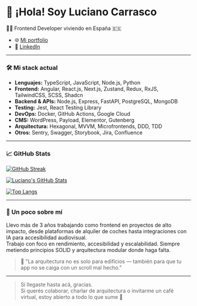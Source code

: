 # 👋 ¡Hola! Soy Luciano Carrasco

🧑‍💻 Frontend Developer viviendo en España 🇪🇸  

- 🌐 [Mi portfolio](https://lucianocarrasco.netlify.app/)
- 💼 [LinkedIn](https://www.linkedin.com/in/lucianocarrasco/)

---

### 🛠️ Mi stack actual

- **Lenguajes:** TypeScript, JavaScript, Node.js, Python  
- **Frontend:** Angular, React.js, Next.js, Zustand, Redux, RxJS, TailwindCSS, SCSS, Shadcn  
- **Backend & APIs:** Node.js, Express, FastAPI, PostgreSQL, MongoDB  
- **Testing:** Jest, React Testing Library  
- **DevOps:** Docker, GitHub Actions, Google Cloud  
- **CMS:** WordPress, Payload, Elementor, Gutenberg  
- **Arquitectura:** Hexagonal, MVVM, Microfrontends, DDD, TDD  
- **Otros:** Sentry, Swagger, Storybook, Jira, Confluence

---

### 📈 GitHub Stats

[![GitHub Streak](https://streak-stats.demolab.com?user=356Lu356&theme=dracula&hide_border=true&cache_seconds=86400)](https://git.io/streak-stats)

[![Luciano's GitHub Stats](https://github-readme-stats.vercel.app/api?username=356Lu356&show_icons=true&theme=dracula&cache_seconds=86400)](https://github.com/anuraghazra/github-readme-stats)

[![Top Langs](https://github-readme-stats.vercel.app/api/top-langs/?username=356Lu356&layout=compact&theme=dracula&cache_seconds=86400)](https://github.com/anuraghazra/github-readme-stats)


---

### 💼 Un poco sobre mí

Llevo más de 3 años trabajando como frontend en proyectos de alto impacto, desde plataformas de alquiler de coches hasta integraciones con IA para accesibilidad audiovisual.  
Trabajo con foco en rendimiento, accesibilidad y escalabilidad. Siempre metiendo principios SOLID y arquitectura modular donde haga falta.

> 🎤 "La arquitectura no es solo para edificios — también para que tu app no se caiga con un scroll mal hecho."

---

> Si llegaste hasta acá, gracias.  
> Si querés colaborar, charlar de arquitectura o invitarme un café virtual, estoy abierto a todo lo que sume 🍻
